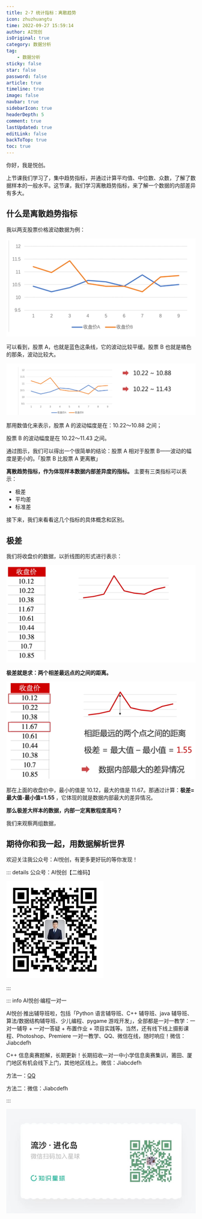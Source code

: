 ```yaml
---
title: 2-7 统计指标：离散趋势 
icon: zhuzhuangtu
time: 2022-09-27 15:59:14
author: AI悦创
isOriginal: true
category: 数据分析
tag:
    - 数据分析
sticky: false
star: false
password: false
article: true
timeline: true
image: false
navbar: true
sidebarIcon: true
headerDepth: 5
comment: true
lastUpdated: true
editLink: false
backToTop: true
toc: true
---
```


你好，我是悦创。

上节课我们学习了，集中趋势指标，并通过计算平均值、中位数、众数，了解了数据样本的一般水平。这节课，我们学习离散趋势指标，来了解一个数据的内部差异有多大。

## 什么是离散趋势指标

我以两支股票价格波动数据为例：

![image-20220930120439437](./09.assets/image-20220930120439437.png)

可以看到，股票 A，也就是蓝色这条线，它的波动比较平缓。股票 B 也就是橘色的那条，波动比较大。

![image-20220930161644073](./09.assets/image-20220930161644073.png)

那用数值化来表示，股票 A 的波动幅度是在：10.22～10.88 之间；

股票 B 的波动幅度是在 10.22～11.43 之间。

通过图示，我们可以得出一个很简单的结论：股票 A 相对于股票 B——波动的幅度是更小的。「股票 B 比股票 A 更离散」

**离散趋势指标，作为体现样本数据内部差异度的指标。** 主要有三类指标可以表示：

- 极差
- 平均差
- 标准差

接下来，我们来看看这几个指标的具体概念和区别。

## 极差

我们将收盘价的数据，以折线图的形式进行表示：

![image-20220930163739747](./09.assets/image-20220930163739747.png)

**极差就是求：两个相差最远点的之间的距离。**

![image-20220930172346841](./09.assets/image-20220930172346841.png)

那在上面的收盘价中，最小的值是 10.12，最大的值是 11.67。那通过计算：**极差=最大值-最小值=1.55** ，它体现的就是数据内部最大的差异情况。

**那么极差大样本的数据，内部一定离散程度高吗？**

我们来观察两组数据，







## 期待你和我一起，用数据解析世界

欢迎关注我公众号：AI悦创，有更多更好玩的等你发现！

::: details 公众号：AI悦创【二维码】

![](/gzh.jpg)

:::

::: info AI悦创·编程一对一

AI悦创·推出辅导班啦，包括「Python 语言辅导班、C++ 辅导班、java 辅导班、算法/数据结构辅导班、少儿编程、pygame 游戏开发」，全部都是一对一教学：一对一辅导 + 一对一答疑 + 布置作业 + 项目实践等。当然，还有线下线上摄影课程、Photoshop、Premiere 一对一教学、QQ、微信在线，随时响应！微信：Jiabcdefh

C++ 信息奥赛题解，长期更新！长期招收一对一中小学信息奥赛集训，莆田、厦门地区有机会线下上门，其他地区线上。微信：Jiabcdefh

方法一：[QQ](http://wpa.qq.com/msgrd?v=3&uin=1432803776&site=qq&menu=yes)

方法二：微信：Jiabcdefh

:::

![](/zsxq.jpg)

















